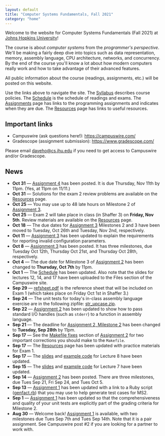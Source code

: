 ```yaml
---
layout: default
title: "Computer Systems Fundamentals, Fall 2021"
category: "home"
---
```


Welcome to the website for Computer Systems Fundamentals (Fall 2021) at <a href="https://www.jhu.edu/">Johns Hopkins University</a>!

The course is about *computer systems* from the *programmer's perspective*.  We'll be making a fairly deep dive into topics such as data representation, memory, assembly language, CPU architecture, networks, and concurrency.  By the end of the course you'll know a lot about how modern computers really work and how to take advantage of their advanced features.

All public information about the course (readings, assignments, etc.) will be posted on this website.

Use the links above to navigate the site.  The [Syllabus](syllabus.html) describes course policies. The [Schedule](schedule.html) is the schedule of readings and exams.  The [Assignments](assignments.html) page has links to the programming assignments and indicates when they are due.  The [Resources](resources.html) page has links to useful resources.

## Important links

* Campuswire (ask questions here!): <https://campuswire.com/>
* Gradescope (assignment submission): <https://www.gradescope.com/>

Please email <daveho@cs.jhu.edu> if you need to get access to Campuswire and/or Gradescope.

## News

* **Oct 31** — [Assignment 4](assign/assign04.html) has been posted. It is due Thursday,
  Nov 11th by 11pm. (Yes, at 11pm on 11/11.)
* **Oct 31** — Solutions for the exam 2 review problems are available on the [Resources](resources.html) page.
* **Oct 25** — You may use up to 48 late hours on Milestone 2 of [Assignment 3](assign/assign03.html).
* **Oct 25** — Exam 2 will take place in class (in Shaffer 3) on **Friday, Nov 5th**.
  Review materials are available on the [Resources](resources.html) page.
* **Oct 18** — The due dates for [Assignment 3](assign/assign03.html) Milestones 2 and 3 have been
  moved to Tuesday, Oct 26th and Tuesday, Nov 2nd, respectively.
* **Oct 11** — [Assignment 3](assign/assign03.html) has been updated to explain the requirements
  for reporting invalid configuration parameters.
* **Oct 8** — [Assignment 3](assign/assign03.html) has been posted. It has three milestones, due
  Tuesday Oct 12th, Thursday Oct 21st, and Thursday Oct 28th, respectively.
* **Oct 4** — The due date for Milestone 3 of [Assignment 2](assign/assign02.html)
  has been changed to **Thursday, Oct 7th** by 11pm.
* **Oct 1** — The [Schedule](schedule.html) has been updated. Also note that the slides for lectures 12, 14, and 17 have been uploaded to the Files section of the Campuswire site.
* **Sep 29** — [refsheet.pdf](resources/refsheet.pdf) is the reference sheet that will be included
  on Exam 1 (which takes place on Friday Oct 1st in Shaffer 3.)
* **Sep 24** — The unit tests for today's in-class assembly language exercise are in the following zipfile: [str\_upcase.zip](lectures/str_upcase.zip).
* **Sep 22** — [Assignment 2](assign/assign02.html) has been updated to show how to pass standard I/O handles (such as `stderr`) to a function in assembly language.
* **Sep 21** — The deadline for [Assignment 2, Milestone 2](assign/assign02.html#milestone-2) has been changed to **Tuesday, Sep 28th** by 11pm.
* **Sep 17** — See the [Makefile fixes](assign/assign02.html#makefile-fixes) section of [Assignment 2](assign/assign02.html) for two important corrections you should make to the `Makefile`.
* **Sep 17** — The [Resources](resources.html) page has been updated with practice materials for Exam 1.
* **Sep 17** — The [slides](lectures/lecture08-public.pdf) and [example code](lectures/control.zip) for Lecture 8 have been updated.
* **Sep 15** — The [slides](lectures/lecture07-public.pdf) and [example code](lectures/alu.zip) for Lecture 7 have been updated.
* **Sep 14** — [Assignment 2](assign/assign02.html) has been posted. There are three milestones, due Tues Sep 21, Fri Sep 24, and Tues Oct 5.
* **Sep 13** — [Assignment 1](assign/assign01.html) has been updated with a link to a Ruby script ([genfact.rb](assign/genfact.rb)) that you may use to help generate test cases for MS2.
* **Sep 1** — [Assignment 1](assign/assign01.html) has been updated so that the comprehensiveness and quality of your unit tests are explicitly part of the grading criteria for Milestone 2.
* **Aug 30** — Welcome back! [Assignment 1](assign/assign01.html) is available, with two milestones due Tues Sep 7th and Tues Sep 14th. Note that it is a pair assignment. See Campuswire post \#2 if you are looking for a partner to work with.
